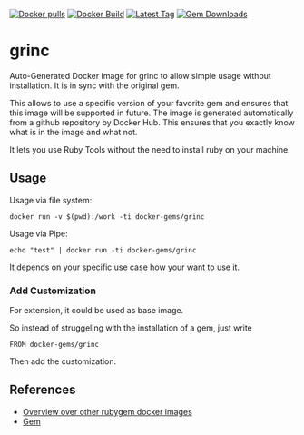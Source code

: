 [![Docker pulls](https://img.shields.io/docker/pulls/rubygem/grinc.svg)](https://hub.docker.com/r/rubygem/grinc/)
[![Docker Build](https://img.shields.io/docker/automated/rubygem/grinc.svg)](https://hub.docker.com/r/rubygem/grinc/)
[![Latest Tag](https://img.shields.io/github/tag/docker-rubygem/grinc.svg)](https://hub.docker.com/r/rubygem/grinc/)
[![Gem Downloads](https://img.shields.io/gem/dt/grinc.svg)](https://rubygems.org/gems/grinc/)
# grinc

Auto-Generated Docker image for grinc to allow simple usage without installation.
It is in sync with the original gem.

This allows to use a specific version of your favorite gem and ensures that this image will be supported in future.
The image is generated automatically from a github repository by Docker Hub.
This ensures that you exactly know what is in the image and what not.

It lets you use Ruby Tools without the need to install ruby on your machine.

## Usage

Usage via file system:

`docker run -v $(pwd):/work -ti docker-gems/grinc`

Usage via Pipe:

`echo "test" | docker run -ti docker-gems/grinc`

It depends on your specific use case how your want to use it.

### Add Customization

For extension, it could be used as base image.

So instead of struggeling with the installation of a gem, just write

`FROM docker-gems/grinc`

Then add the customization.

## References

 - [Overview over other rubygem docker images](https://github.com/thinkbot/docker-rubygem)
 - [Gem](https://rubygems.org/gems/grinc/)
